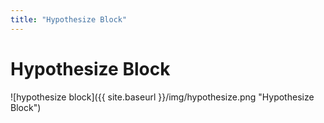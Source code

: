 ```yaml
---
title: "Hypothesize Block"
---
```

# Hypothesize Block
![hypothesize block]({{ site.baseurl }}/img/hypothesize.png "Hypothesize Block")